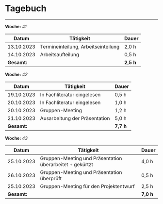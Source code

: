 # Tagebuch
---

**Woche:** *41*

| Datum       | Tätigkeit                                  | Dauer  |
|-------------|---------------------------------------------|--------|
| 13.10.2023  | Termineinteilung, Arbeitseinteilung         | 2,0 h  |
| 14.10.2023  | Arbeitsaufteilung                           | 0,5 h  |
| **Gesamt:**  |                                            | **2,5 h**  |

**Woche:** *42*

| Datum       | Tätigkeit                                  | Dauer  |
|-------------|---------------------------------------------|--------|
| 19.10.2023  | In Fachliteratur eingelesen                 | 0,5 h  |
| 20.10.2023  | In Fachliteratur eingelesen                 | 1,0 h  |
| 20.10.2023  | Gruppen-Meeting                             | 1,2 h  |
| 21.10.2023  | Ausarbeitung der Präsentation               | 5,0 h  |
| **Gesamt:**  |                                            | **7,7 h**  |

**Woche:** *43*

| Datum       | Tätigkeit                                  | Dauer  |
|-------------|---------------------------------------------|--------|
| 25.10.2023  | Gruppen-Meeting und Präsentation überarbeitet + gekürtzt| 4,0 h  |
| 26.10.2023  | Gruppen-Meeting und Präsentation überprüft  | 0,5 h  |
| 25.10.2023  | Gruppen-Meeting für den Projektentwurf    | 2,5 h  |
| **Gesamt:**  |                                            | **7,0 h**  |
